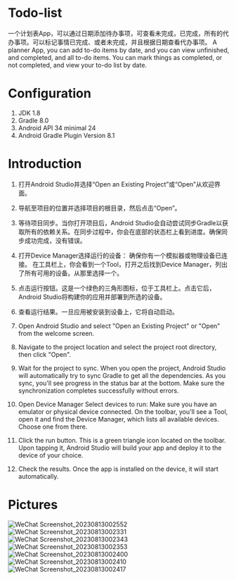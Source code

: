 # Todo-list 
一个计划表App，可以通过日期添加待办事项，可查看未完成，已完成，所有的代办事项。可以标记事情已完成、或者未完成，并且根据日期查看代办事项。 
A planner App, you can add to-do items by date, and you can view unfinished, and completed, and all to-do items. You can mark things as completed, or not completed, and view your to-do list by date.

# Configuration
1. JDK 1.8 
2. Gradle 8.0 
3. Android API 34 minimal 24 
4. Android Gradle Plugin Version 8.1 

# Introduction 
1. 打开Android Studio并选择“Open an Existing Project”或“Open”从欢迎界面。 
2. 导航至项目的位置并选择项目的根目录，然后点击“Open”。 
3. 等待项目同步。当你打开项目后，Android Studio会自动尝试同步Gradle以获取所有的依赖关系。在同步过程中，你会在底部的状态栏上看到进度。确保同步成功完成，没有错误。 
4. 打开Device Manager选择运行的设备： 确保你有一个模拟器或物理设备已连接。 在工具栏上，你会看到一个Tool，打开之后找到Device Manager，列出了所有可用的设备。从那里选择一个。 
5. 点击运行按钮。这是一个绿色的三角形图标，位于工具栏上。点击它后，Android Studio将构建你的应用并部署到所选的设备。 
6. 查看运行结果。一旦应用被安装到设备上，它将自动启动。


1. Open Android Studio and select "Open an Existing Project" or "Open" from the welcome screen.
2. Navigate to the project location and select the project root directory, then click "Open".
3. Wait for the project to sync. When you open the project, Android Studio will automatically try to sync Gradle to get all the dependencies. As you sync, you'll see progress in the status bar at the bottom. Make sure the synchronization completes successfully without errors.
4. Open Device Manager Select devices to run: Make sure you have an emulator or physical device connected. On the toolbar, you'll see a Tool, open it and find the Device Manager, which lists all available devices. Choose one from there.
5. Click the run button. This is a green triangle icon located on the toolbar. Upon tapping it, Android Studio will build your app and deploy it to the device of your choice.
6. Check the results. Once the app is installed on the device, it will start automatically.

# Pictures
![WeChat Screenshot_20230813002552](https://github.com/djl-win/To-do-list/assets/75836965/d7498b6e-b989-4e7e-819c-1778d74eac11)
![WeChat Screenshot_20230813002331](https://github.com/djl-win/To-do-list/assets/75836965/97d1d56a-feac-4b02-b316-22a969038597)
![WeChat Screenshot_20230813002343](https://github.com/djl-win/To-do-list/assets/75836965/2a360b3d-7a72-4c64-8670-fd67ef6df1cc)
![WeChat Screenshot_20230813002353](https://github.com/djl-win/To-do-list/assets/75836965/6687eca2-2c40-4574-b4d6-eb154f4b35bc)
![WeChat Screenshot_20230813002400](https://github.com/djl-win/To-do-list/assets/75836965/9fddc7ee-7e05-46bc-a02d-2f0e89bde4ed)
![WeChat Screenshot_20230813002410](https://github.com/djl-win/To-do-list/assets/75836965/cec725c9-b55b-43eb-a644-3f559fa1d9d1)
![WeChat Screenshot_20230813002417](https://github.com/djl-win/To-do-list/assets/75836965/ef439b5b-1bc7-449d-bc49-8d81006d8b0b)
